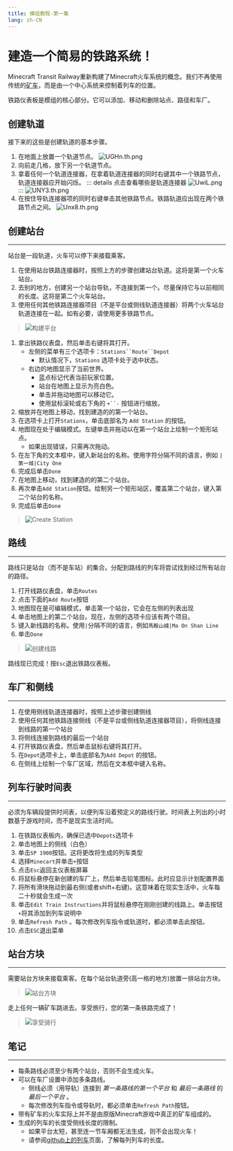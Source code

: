 ```yaml
---
title: 模组教程-第一集
lang: zh-CN
---
```


# 建造一个简易的铁路系统！

Minecraft Transit Railway重新构建了Minecraft火车系统的概念。我们不再使用传统的[矿车](https://minecraft.gamepedia.com/Minecart)，而是由一个中心系统来控制着列车的位置。

铁路仪表板是模组的核心部分。它可以添加、移动和删除站点、路径和车厂。

## 创建轨道

接下来的这些是创建轨道的基本步骤。

1. 在地面上放置一个轨道节点。
   ![UGHn.th.png](https://1r2image.com/images/2022/07/20/UGHn.th.png)
2. 向前走几格，放下另一个轨道节点。
3. 拿着任何一个轨道连接器，在拿着轨道连接器的同时右键其中一个铁路节点，轨道连接器应开始闪烁。
   ::: details 点击查看哪些是轨道连接器
   ![UwiL.png](https://1r2image.com/images/2022/07/20/UwiL.png)
   :::
   ![UNY3.th.png](https://1r2image.com/images/2022/07/20/UNY3.th.png)
4. 在按住导轨连接器项的同时右键单击其他铁路节点。铁路轨道应出现在两个铁路节点之间。
   ![Unx8.th.png](https://1r2image.com/images/2022/07/20/Unx8.th.png)

## 创建站台

-------------------------------------------------------------------------------------------

站台是一段轨道，火车可以停下来接载乘客。

1. 在使用站台铁路连接器时，按照上方的步骤创建站台轨道。这将是第一个火车站台。
2. 去别的地方，创建另一个站台导轨，不连接到第一个。尽量保持它与以前相同的长度。这将是第二个火车站台。
3. 使用任何其他铁路连接器项目（不是平台或侧线轨道连接器）将两个火车站台轨道连接在一起。如有必要，请使用更多铁路节点。

> ![构建平台](https://github.com/jonafanho/Minecraft-Transit-Railway/raw/master/images/getting-started/build-platform.png)  

1. 拿出铁路仪表盘，然后单击右键将其打开。
   * 左侧的菜单有三个选项卡：`Stations``Route``Depot`
     * 默认情况下，`Stations` 选项卡处于选中状态。
   * 右边的地图显示了当前世界。
     * 蓝点标记代表当前玩家位置。
     * 站台在地图上显示为亮白色。
     * 单击并拖动地图可以移动它。
     * 使用鼠标滚轮或右下角的 `+``-` 按钮进行缩放。
2. 缩放并在地图上移动，找到建造的的第一个站台。
3. 在选项卡上打开`Stations`，单击底部名为 `Add Station` 的按钮。
4. 地图现在处于编辑模式。左键单击并拖动以在第一个站台上绘制一个矩形站点。
   * 如果出现错误，只需再次拖动。
5. 在左下角的文本框中，键入新站台的名称。使用字符分隔不同的语言，例如 `|第一城|City One`
6. 完成后单击`Done`
7. 在地图上移动，找到建造的的第二个站台。
8. 再次单击`Add Station`按钮。绘制另一个矩形站区，覆盖第二个站台，键入第二个站台的名称。
9. 完成后单击`Done`

> ![Create Station](https://github.com/jonafanho/Minecraft-Transit-Railway/raw/master/images/getting-started/create-station.png)  

## 路线

--------------------------------------------------------------------------------------------

路线只是站台（而不是车站）的集合。分配到路线的列车将尝试找到经过所有站台的路径。

1. 打开线路仪表盘，单击`Routes`
2. 点击下面的`Add Route`按钮
3. 地图现在是可编辑模式，单击第一个站台，它会在左侧的列表出现
4. 单击地图上的第二个站台。现在，左侧的选项卡应该有两个项目。
5. 键入新线路的名称。使用`|`分隔不同的语言，例如`馬鞍山綫|Ma On Shan Line`
6. 单击`Done`

> ![创建线路](https://github.com/jonafanho/Minecraft-Transit-Railway/raw/master/images/getting-started/create-route.png)  

路线现已完成！按`Esc`退出铁路仪表板。

## 车厂和侧线

-------------------------------------------------------------------------------------------------------

1. 在使用侧线轨道连接器时，按照上述步骤创建侧线
2. 使用任何其他铁路连接侧线（不是平台或侧线轨道连接器项目），将侧线连接到线路的第一个站台
3. 将侧线连接到路线的最后一个站台
4. 打开铁路仪表盘，然后单击鼠标右键将其打开。
5. 在`Depot`选项卡上，单击底部名为`Add Depot` 的按钮。
6. 在侧线上绘制一个车厂区域，然后在文本框中键入名称。

## 列车行驶时间表

-------------------------------------------------------------------------------------------

必须为车辆段提供时间表，以便列车沿着预定义的路线行驶。时间表上列出的小时数基于游戏时间，而不是现实生活时间。

1. 在铁路仪表板内，确保已选中`Depots`选项卡
2. 单击地图上的侧线（白色）
3. 单击`SP 1900`按钮。这将更改将生成的列车类型
4. 选择`Minecart`并单击`+`按钮
5. 点击`Esc`返回主仪表板屏幕
6. 将鼠标悬停在新创建的车厂上，然后单击铅笔图标。此时应显示计划配置界面
7. 将所有滑块拖动到最右侧(或者shift+右键)。这意味着在现实生活中，火车每二十秒就会生成一次
8. 单击`Edit Train Instructions`并将鼠标悬停在刚刚创建的线路上。单击按钮`+`将其添加到列车说明中
9. 单击`Refresh Path` 。每次修改列车指令或轨道时，都必须单击此按钮。
10. 点击`ESC`退出菜单

## 站台方块

--------------------------------------------------------------------------------------------------

需要站台方块来接载乘客。在每个站台轨道旁(高一格的地方)放置一排站台方块。

> ![站台方块](https://github.com/jonafanho/Minecraft-Transit-Railway/raw/master/images/getting-started/platform-next-to-rail.png)  

走上任何一辆矿车跳进去。享受旅行，您的第一条铁路完成了！

> ![享受骑行](https://github.com/jonafanho/Minecraft-Transit-Railway/raw/master/images/getting-started/enjoy-ride.png)  

## 笔记

---------------------------------------------------------------------------------------

* 每条路线必须至少有两个站台，否则不会生成火车。
* 可以在车厂设置中添加多条路线。
  * 侧线必须（用导轨）连接到 _第一条路线的第一个平台_ 和 _最后一条路线_ 的 _最后一个平台_ 。
  * 每次修改列车指令或导轨时，都必须单击`Refresh Path`按钮。
* 带有矿车的火车实际上并不是由原版Minecraft游戏中真正的矿车组成的。
* 生成的列车的长度受侧线长度的限制。
  * 如果平台太短，甚至连一节车厢都无法生成，则不会出现火车！
  * 请参阅[github上的列车](https://github.com/jonafanho/Minecraft-Transit-Railway/wiki/Trains)页面，了解每列列车的长度。
